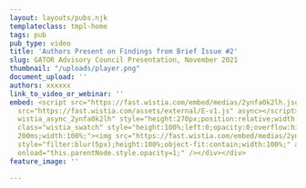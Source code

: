```yaml
---
layout: layouts/pubs.njk
templateclass: tmpl-home
tags: pub
pub_type: video
title: 'Authors Present on Findings from Brief Issue #2'
slug: GATOR Advisory Council Presentation, November 2021
thumbnail: "/uploads/player.png"
document_upload: ''
authors: xxxxxx
link_to_video_or_webinar: ''
embed: <script src="https://fast.wistia.com/embed/medias/2ynfa0k2lh.jsonp" async></script><script
  src="https://fast.wistia.com/assets/external/E-v1.js" async></script><div class="wistia_embed
  wistia_async_2ynfa0k2lh" style="height:270px;position:relative;width:480px"><div
  class="wistia_swatch" style="height:100%;left:0;opacity:0;overflow:hidden;position:absolute;top:0;transition:opacity
  200ms;width:100%;"><img src="https://fast.wistia.com/embed/medias/2ynfa0k2lh/swatch"
  style="filter:blur(5px);height:100%;object-fit:contain;width:100%;" alt="" aria-hidden="true"
  onload="this.parentNode.style.opacity=1;" /></div></div>
feature_image: ''

---
```

